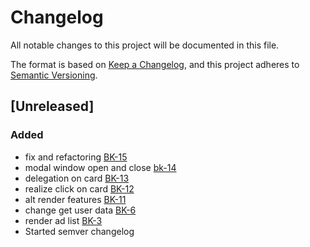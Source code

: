 # Changelog

All notable changes to this project will be documented in this file.

The format is based on [Keep a Changelog](https://keepachangelog.com/en/1.0.0/),
and this project adheres to [Semantic Versioning](https://semver.org/spec/v2.0.0.html).

## [Unreleased]

### Added

- fix and refactoring [BK-15](https://webdot.youtrack.cloud/agiles/171-6/current?issue=BK-15)
- modal window open and close [bk-14](https://webdot.youtrack.cloud/agiles/171-6/current?issue=BK-14)
- delegation on card [BK-13](https://webdot.youtrack.cloud/agiles/171-6/current?issue=BK-13)
- realize click on card [BK-12](https://webdot.youtrack.cloud/agiles/171-6/current?issue=BK-12)
- alt render features [BK-11](https://webdot.youtrack.cloud/agiles/171-6/current?issue=BK-11)
- change get user data [BK-6](https://webdot.youtrack.cloud/agiles/171-6/current?issue=BK-6)
- render ad list [BK-3](https://webdot.youtrack.cloud/agiles/171-6/current?issue=BK-3)
- Started semver changelog
